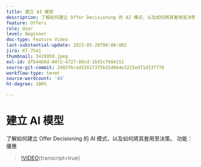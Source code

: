 ```yaml
---
title: 建立 AI 模型
description: 了解如何建立 Offer Decisioning 的 AI 模式，以及如何將其套用至決策。
feature: Offers
role: User
level: Beginner
doc-type: Feature Video
last-substantial-update: 2023-05-26T00:00:00Z
jira: KT-7541
thumbnail: 3419959.jpeg
exl-id: dfb4466d-84f2-4727-80cd-1b92cf604151
source-git-commit: 2493f6cad316173f5b33d664e3215ed71d13ff76
workflow-type: tm+mt
source-wordcount: '43'
ht-degree: 100%

---
```


# 建立 AI 模型

了解如何建立 Offer Decisioning 的 AI 模式，以及如何將其套用至決策。
功能：優惠

>[!VIDEO](https://video.tv.adobe.com/v/3419959/?learn=on){transcript=true}
